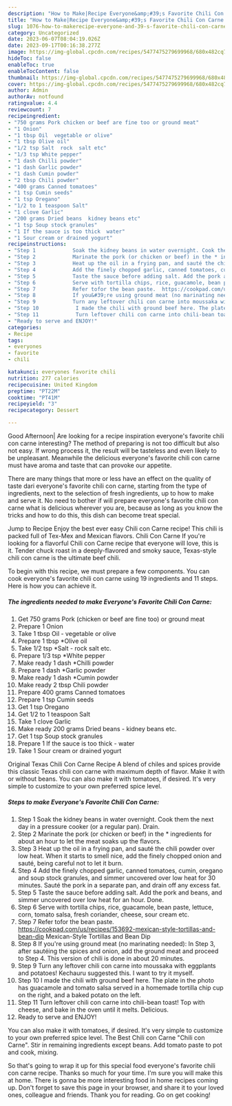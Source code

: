 ```yaml
---
description: "How to Make|Recipe Everyone&amp;#39;s Favorite Chili Con Carne {That is Delicious"
title: "How to Make|Recipe Everyone&amp;#39;s Favorite Chili Con Carne {That is Delicious"
slug: 1076-how-to-makerecipe-everyone-and-39-s-favorite-chili-con-carne-that-is-delicious
category: Uncategorized
date: 2023-06-07T08:04:19.026Z
date: 2023-09-17T00:16:38.277Z
image: https://img-global.cpcdn.com/recipes/5477475279699968/680x482cq70/everyones-favorite-chili-con-carne-recipe-main-photo.jpg
hideToc: false
enableToc: true
enableTocContent: false
thumbnail: https://img-global.cpcdn.com/recipes/5477475279699968/680x482cq70/everyones-favorite-chili-con-carne-recipe-main-photo.jpg
cover: https://img-global.cpcdn.com/recipes/5477475279699968/680x482cq70/everyones-favorite-chili-con-carne-recipe-main-photo.jpg
author: Admin
authorAv: notfound
ratingvalue: 4.4
reviewcount: 7
recipeingredient:
- "750 grams Pork chicken or beef are fine too or ground meat"
- "1 Onion"
- "1 tbsp Oil  vegetable or olive"
- "1 tbsp Olive oil"
- "1/2 tsp Salt  rock  salt etc"
- "1/3 tsp White pepper"
- "1 dash Chilli powder"
- "1 dash Garlic powder"
- "1 dash Cumin powder"
- "2 tbsp Chili powder"
- "400 grams Canned tomatoes"
- "1 tsp Cumin seeds"
- "1 tsp Oregano"
- "1/2 to 1 teaspoon Salt"
- "1 clove Garlic"
- "200 grams Dried beans  kidney beans etc"
- "1 tsp Soup stock granules"
- "1 If the sauce is too thick  water"
- "1 Sour cream or drained yogurt"
recipeinstructions:
- "Step 1            Soak the kidney beans in water overnight. Cook them the next day in a pressure cooker (or a regular pan). Drain."
- "Step 2            Marinate the pork (or chicken or beef) in the * ingredients for about an hour to let the meat soaks up the flavors."
- "Step 3            Heat up the oil in a frying pan, and sauté the chili powder over low heat. When it starts to smell nice, add the finely chopped onion and sauté, being careful not to let it burn."
- "Step 4            Add the finely chopped garlic, canned tomatoes, cumin, oregano and soup stock granules, and simmer uncovered over low heat for 30 minutes. Sauté the pork in a separate pan, and drain off any excess fat."
- "Step 5            Taste the sauce before adding salt. Add the pork and beans, and simmer uncovered over low heat for an hour. Done."
- "Step 6            Serve with tortilla chips, rice, guacamole, bean paste, lettuce, corn, tomato salsa, fresh coriander, cheese, sour cream etc."
- "Step 7            Refer tofor the bean paste.  https://cookpad.com/us/recipes/153692-mexican-style-tortillas-and-bean-dip                                Mexican-Style Tortillas and Bean Dip"
- "Step 8            If you&#39;re using ground meat (no marinating needed): In Step 3, after sautéing the spices and onion, add the ground meat and proceed to Step 4. This version of chili is done in about 20 minutes."
- "Step 9            Turn any leftover chili con carne into moussaka with eggplants and potatoes! Kechauru suggested this. I want to try it myself."
- "Step 10            I made the chili with ground beef here. The plate in the photo has guacamole and tomato salsa served in a homemade tortilla chip cup on the right, and a baked potato on the left."
- "Step 11            Turn leftover chili con carne into chili-bean toast! Top with cheese, and bake in the oven until it melts. Delicious."
- "Ready to serve and ENJOY!"
categories:
- Recipe
tags:
- everyones
- favorite
- chili

katakunci: everyones favorite chili 
nutrition: 277 calories
recipecuisine: United Kingdom
preptime: "PT22M"
cooktime: "PT41M"
recipeyield: "3"
recipecategory: Dessert

---
```



Good Afternoon| Are looking for a recipe inspiration everyone&#39;s favorite chili con carne interesting? The method of preparing is not too difficult but also not easy. If wrong process it, the result will be tasteless and even likely to be unpleasant. Meanwhile the delicious everyone&#39;s favorite chili con carne must have aroma and taste that can provoke our appetite.






There are many things that more or less have an effect on the quality of taste dari everyone&#39;s favorite chili con carne, starting from the type of ingredients, next to the selection of fresh ingredients, up to how to make and serve it. No need to bother if will prepare everyone&#39;s favorite chili con carne what is delicious wherever you are, because as long as you know the tricks and how to do this, this dish can become treat special.


Jump to Recipe Enjoy the best ever easy Chili con Carne recipe! This chili is packed full of Tex-Mex and Mexican flavors. Chili Con Carne If you&#39;re looking for a flavorful Chili con Carne recipe that everyone will love, this is it. Tender chuck roast in a deeply-flavored and smoky sauce, Texas-style chili con carne is the ultimate beef chili.


To begin with this recipe, we must prepare a few components. You can cook everyone&#39;s favorite chili con carne using 19 ingredients and 11 steps. Here is how you can achieve it.

<!--inarticleads1-->

##### The ingredients needed to make Everyone&#39;s Favorite Chili Con Carne:

1. Get 750 grams Pork (chicken or beef are fine too) or ground meat
1. Prepare 1 Onion
1. Take 1 tbsp Oil - vegetable or olive
1. Prepare 1 tbsp *Olive oil
1. Take 1/2 tsp *Salt - rock  salt etc.
1. Prepare 1/3 tsp *White pepper
1. Make ready 1 dash *Chilli powder
1. Prepare 1 dash *Garlic powder
1. Make ready 1 dash *Cumin powder
1. Make ready 2 tbsp Chili powder
1. Prepare 400 grams Canned tomatoes
1. Prepare 1 tsp Cumin seeds
1. Get 1 tsp Oregano
1. Get 1/2 to 1 teaspoon Salt
1. Take 1 clove Garlic
1. Make ready 200 grams Dried beans - kidney beans etc.
1. Get 1 tsp Soup stock granules
1. Prepare 1 If the sauce is too thick - water
1. Take 1 Sour cream or drained yogurt


Original Texas Chili Con Carne Recipe A blend of chiles and spices provide this classic Texas chili con carne with maximum depth of flavor. Make it with or without beans. You can also make it with tomatoes, if desired. It&#39;s very simple to customize to your own preferred spice level. 

<!--inarticleads2-->

##### Steps to make Everyone&#39;s Favorite Chili Con Carne:

1. Step 1            Soak the kidney beans in water overnight. Cook them the next day in a pressure cooker (or a regular pan). Drain.
1. Step 2            Marinate the pork (or chicken or beef) in the * ingredients for about an hour to let the meat soaks up the flavors.
1. Step 3            Heat up the oil in a frying pan, and sauté the chili powder over low heat. When it starts to smell nice, add the finely chopped onion and sauté, being careful not to let it burn.
1. Step 4            Add the finely chopped garlic, canned tomatoes, cumin, oregano and soup stock granules, and simmer uncovered over low heat for 30 minutes. Sauté the pork in a separate pan, and drain off any excess fat.
1. Step 5            Taste the sauce before adding salt. Add the pork and beans, and simmer uncovered over low heat for an hour. Done.
1. Step 6            Serve with tortilla chips, rice, guacamole, bean paste, lettuce, corn, tomato salsa, fresh coriander, cheese, sour cream etc.
1. Step 7            Refer tofor the bean paste.  https://cookpad.com/us/recipes/153692-mexican-style-tortillas-and-bean-dip                                Mexican-Style Tortillas and Bean Dip
1. Step 8            If you&#39;re using ground meat (no marinating needed): In Step 3, after sautéing the spices and onion, add the ground meat and proceed to Step 4. This version of chili is done in about 20 minutes.
1. Step 9            Turn any leftover chili con carne into moussaka with eggplants and potatoes! Kechauru suggested this. I want to try it myself.
1. Step 10            I made the chili with ground beef here. The plate in the photo has guacamole and tomato salsa served in a homemade tortilla chip cup on the right, and a baked potato on the left.
1. Step 11            Turn leftover chili con carne into chili-bean toast! Top with cheese, and bake in the oven until it melts. Delicious.
1. Ready to serve and ENJOY!

You can also make it with tomatoes, if desired. It&#39;s very simple to customize to your own preferred spice level. The Best Chili con Carne &#34;Chili con Carne&#34;. Stir in remaining ingredients except beans. Add tomato paste to pot and cook, mixing. 

So that's going to wrap it up for this special food everyone&#39;s favorite chili con carne recipe. Thanks so much for your time. I'm sure you will make this at home. There is gonna be more interesting food in home recipes coming up. Don't forget to save this page in your browser, and share it to your loved ones, colleague and friends. Thank you for reading. Go on get cooking!
